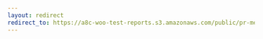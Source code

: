 ```yaml
---
layout: redirect
redirect_to: https://a8c-woo-test-reports.s3.amazonaws.com/public/pr-merge/44008/e2e/index.html
---
```

